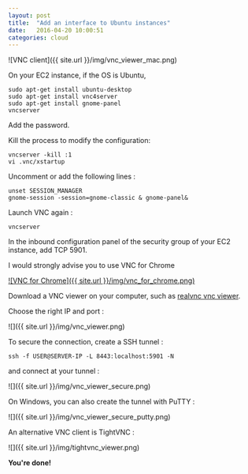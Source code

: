 ```yaml
---
layout: post
title:  "Add an interface to Ubuntu instances"
date:   2016-04-20 10:00:51
categories: cloud
---
```


![VNC client]({{ site.url }}/img/vnc_viewer_mac.png)


On your EC2 instance, if the OS is Ubuntu,

```
sudo apt-get install ubuntu-desktop
sudo apt-get install vnc4server
sudo apt-get install gnome-panel
vncserver
```

Add the password.

Kill the process to modify the configuration:

```
vncserver -kill :1
vi .vnc/xstartup
```

Uncomment or add the following lines :

```
unset SESSION_MANAGER
gnome-session -session=gnome-classic & gnome-panel&
```

Launch VNC again :

```
vncserver
```

In the inbound configuration panel of the security group of your EC2 instance, add TCP 5901.

I would strongly advise you to use VNC for Chrome

[![VNC for Chrome]({{ site.url }}/img/vnc_for_chrome.png)](https://chrome.google.com/webstore/detail/vnc%C2%AE-viewer-for-google-ch/iabmpiboiopbgfabjmgeedhcmjenhbla?hl=en)


Download a VNC viewer on your computer, such as [realvnc vnc viewer](https://www.realvnc.com/download/viewer/).

Choose the right IP and port :

![]({{ site.url }}/img/vnc_viewer.png)

To secure the connection, create a SSH tunnel :

    ssh -f USER@SERVER-IP -L 8443:localhost:5901 -N

and connect at your tunnel :

![]({{ site.url }}/img/vnc_viewer_secure.png)    

On Windows, you can also create the tunnel with PuTTY :

![]({{ site.url }}/img/vnc_viewer_secure_putty.png)  

An alternative VNC client is TightVNC :


![]({{ site.url }}/img/tightvnc_viewer.png)

**You're done!**
